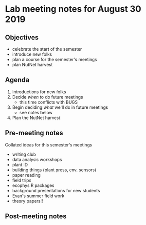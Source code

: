 # Lab meeting notes for August 30 2019

## Objectives
- celebrate the start of the semester
- introduce new folks
- plan a course for the semester's meetings
- plan NutNet harvest

## Agenda
1. Introductions for new folks
2. Decide *when* to do future meetings
	- this time conflicts with BUGS
3. Begin deciding *what* we'll do in future meetings
	- see notes below
4. Plan the NutNet harvest

## Pre-meeting notes

Collated ideas for this semester's meetings
- writing club
- data analysis workshops
- plant ID
- building things (plant press, env. sensors)
- paper reading
- field trips
- ecophys R packages
- background presentations for new students
- Evan's summer field work
- theory papers!!

## Post-meeting notes